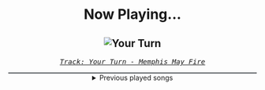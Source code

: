<div align="center"> 
<h1>Now Playing...</h1>

![Your Turn](https://i.scdn.co/image/ab67616d00001e0246d83295f3c5261fae37c483)
--
_<samp><a href="https://open.spotify.com/track/505msJKoWzFTOua6Gdx0hl">Track: Your Turn - Memphis May Fire</a></samp>_

<div style="border: 1px #4B5054 solid"></div>
<details>
  <summary>
    Previous played songs
  </summary>
  <table>
    <thead>
      <tr>
        <th>
          Artist
        </th>
        <th>
          Song
        </th>
        <th>
          Link
        </th>
      </tr>
    </thead>
    <tbody>
      <tr><td>Memphis May Fire</td><td>Your Turn</td><td><a href="https://open.spotify.com/track/505msJKoWzFTOua6Gdx0hl">https://open.spotify.com/track/505msJKoWzFTOua6Gdx0hl</a></td></tr><tr><td>Blasterjaxx</td><td>Shadows</td><td><a href="https://open.spotify.com/track/2K683tmRLnwOc4pcFRr8xY">https://open.spotify.com/track/2K683tmRLnwOc4pcFRr8xY</a></td></tr><tr><td>Polaris</td><td>The Remedy</td><td><a href="https://open.spotify.com/track/63GJDO5mxiFP1ZQEpdUWRd">https://open.spotify.com/track/63GJDO5mxiFP1ZQEpdUWRd</a></td></tr><tr><td>Bullet For My Valentine</td><td>You Want a Battle? (Here's a War)</td><td><a href="https://open.spotify.com/track/1KCAEG6JcsTzi8ddZzs0nk">https://open.spotify.com/track/1KCAEG6JcsTzi8ddZzs0nk</a></td></tr><tr><td>Hollywood Undead</td><td>CHAOS</td><td><a href="https://open.spotify.com/track/6j1MScI9wSC7b9lM658ncB">https://open.spotify.com/track/6j1MScI9wSC7b9lM658ncB</a></td></tr><tr><td>Wage War</td><td>Stitch</td><td><a href="https://open.spotify.com/track/0Pl5XX0MbdQ5E702GBhnUn">https://open.spotify.com/track/0Pl5XX0MbdQ5E702GBhnUn</a></td></tr><tr><td>As I Lay Dying</td><td>My Own Grave</td><td><a href="https://open.spotify.com/track/0CcqWuAEJC93K8cBMbAjgI">https://open.spotify.com/track/0CcqWuAEJC93K8cBMbAjgI</a></td></tr><tr><td>Disturbed</td><td>Feeding the Fire</td><td><a href="https://open.spotify.com/track/33l1p3N7TCrWluW4grQdpv">https://open.spotify.com/track/33l1p3N7TCrWluW4grQdpv</a></td></tr><tr><td>Bad Omens</td><td>THE DEATH OF PEACE OF MIND</td><td><a href="https://open.spotify.com/track/6tRneEcItwpSxBtqgem5Dr">https://open.spotify.com/track/6tRneEcItwpSxBtqgem5Dr</a></td></tr><tr><td>Motionless In White</td><td>Masterpiece</td><td><a href="https://open.spotify.com/track/3c9kVsKF68xMzlS0NikVn3">https://open.spotify.com/track/3c9kVsKF68xMzlS0NikVn3</a></td></tr><tr><td>Fire From The Gods</td><td>Thousand Lifetimes</td><td><a href="https://open.spotify.com/track/3taoIo2lGa42YH1pXPTJi4">https://open.spotify.com/track/3taoIo2lGa42YH1pXPTJi4</a></td></tr><tr><td>Memphis May Fire</td><td>Bleed Me Dry</td><td><a href="https://open.spotify.com/track/0yVroPkpn46h7QdEYkNAFg">https://open.spotify.com/track/0yVroPkpn46h7QdEYkNAFg</a></td></tr><tr><td>Falling In Reverse</td><td>Popular Monster</td><td><a href="https://open.spotify.com/track/4GssB27iJeqmfGxS94Tfij">https://open.spotify.com/track/4GssB27iJeqmfGxS94Tfij</a></td></tr><tr><td>Papa Roach</td><td>Swerve - Rockzilla Remix</td><td><a href="https://open.spotify.com/track/2nUicn7YuS1bo2DqgELtj0">https://open.spotify.com/track/2nUicn7YuS1bo2DqgELtj0</a></td></tr><tr><td>Sick Puppies</td><td>You're Going Down</td><td><a href="https://open.spotify.com/track/5FQXMRDSTkn9fowDJ3kZo8">https://open.spotify.com/track/5FQXMRDSTkn9fowDJ3kZo8</a></td></tr><tr><td>Spiritbox</td><td>Circle With Me</td><td><a href="https://open.spotify.com/track/6I5zXzSDByTEmYZ7ePVQeB">https://open.spotify.com/track/6I5zXzSDByTEmYZ7ePVQeB</a></td></tr><tr><td>Wage War</td><td>High Horse</td><td><a href="https://open.spotify.com/track/5ebWSNwQKrnZzx4jvoGX6W">https://open.spotify.com/track/5ebWSNwQKrnZzx4jvoGX6W</a></td></tr><tr><td>Bury Tomorrow</td><td>DEATH (Ever Colder)</td><td><a href="https://open.spotify.com/track/7tAUrb26TuIeZlVVvn9XdJ">https://open.spotify.com/track/7tAUrb26TuIeZlVVvn9XdJ</a></td></tr><tr><td>Architects</td><td>Animals</td><td><a href="https://open.spotify.com/track/5ofoB8PFmocBXFBEWVb6Vz">https://open.spotify.com/track/5ofoB8PFmocBXFBEWVb6Vz</a></td></tr><tr><td>Until I Wake</td><td>Self Medicated</td><td><a href="https://open.spotify.com/track/3Rho0TjpvbauID06XhM9aO">https://open.spotify.com/track/3Rho0TjpvbauID06XhM9aO</a></td></tr>
    </tbody>
  </table>
</details>

</div>
